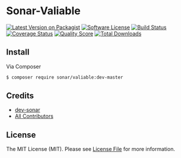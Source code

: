 # Sonar-Valiable

[![Latest Version on Packagist][ico-version]][link-packagist]
[![Software License][ico-license]](LICENSE.md)
[![Build Status][ico-circleci]][link-circleci]
[![Coverage Status][ico-scrutinizer]][link-scrutinizer]
[![Quality Score][ico-code-quality]][link-code-quality]
[![Total Downloads][ico-downloads]][link-downloads]

## Install

Via Composer

``` bash
$ composer require sonar/valiable:dev-master
```

<!--
## Usage

``` php
$skeleton = new League\Skeleton();
echo $skeleton->echoPhrase('Hello, League!');
```

## Change log

Please see [CHANGELOG](CHANGELOG.md) for more information what has changed recently.

## Testing

``` bash
$ composer test
```

## Contributing

Please see [CONTRIBUTING](CONTRIBUTING.md) and [CONDUCT](CONDUCT.md) for details.

## Security

If you discover any security related issues, please email :author_email instead of using the issue tracker.
-->

## Credits

- [dev-sonar][link-author]
- [All Contributors][link-contributors]

## License

The MIT License (MIT). Please see [License File](LICENSE.md) for more information.

[ico-version]: https://img.shields.io/packagist/v/sonar/valiable.svg?style=flat-square
[ico-license]: https://img.shields.io/badge/license-MIT-brightgreen.svg?style=flat-square
[ico-circleci]: https://circleci.com/gh/dev-sonar/sonar-valiable.svg?style=shield&circle-token=d9c8812dec2ac73a00306fcfadaaa1528b6f8ce2
[ico-scrutinizer]: https://img.shields.io/scrutinizer/coverage/g/dev-sonar/sonar-valiable.svg?style=flat-square
[ico-code-quality]: https://img.shields.io/scrutinizer/g/dev-sonar/sonar-valiable.svg?style=flat-square
[ico-downloads]: https://img.shields.io/packagist/dt/sonar/valiable.svg?style=flat-square

[link-packagist]: https://packagist.org/packages/sonar/valiable
[link-circleci]: https://circleci.com/gh/dev-sonar/sonar-valiable
[link-scrutinizer]: https://scrutinizer-ci.com/g/dev-sonar/sonar-valiable/code-structure
[link-code-quality]: https://scrutinizer-ci.com/g/dev-sonar/sonar-valiable
[link-downloads]: https://packagist.org/packages/sonar/valiable
[link-author]: https://github.com/dev-sonar
[link-contributors]: ../../contributors


